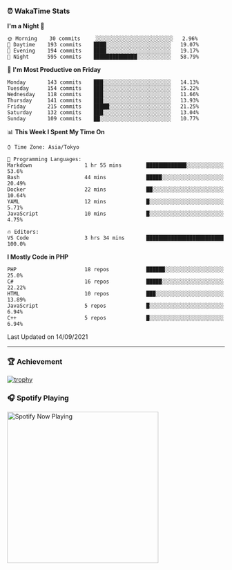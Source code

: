 ### ⏰ WakaTime Stats


<!--START_SECTION:waka-->
**I'm a Night 🦉** 

```text
🌞 Morning    30 commits     ░░░░░░░░░░░░░░░░░░░░░░░░░   2.96% 
🌆 Daytime    193 commits    ████░░░░░░░░░░░░░░░░░░░░░   19.07% 
🌃 Evening    194 commits    ████░░░░░░░░░░░░░░░░░░░░░   19.17% 
🌙 Night      595 commits    ██████████████░░░░░░░░░░░   58.79%

```
📅 **I'm Most Productive on Friday** 

```text
Monday       143 commits    ███░░░░░░░░░░░░░░░░░░░░░░   14.13% 
Tuesday      154 commits    ███░░░░░░░░░░░░░░░░░░░░░░   15.22% 
Wednesday    118 commits    ███░░░░░░░░░░░░░░░░░░░░░░   11.66% 
Thursday     141 commits    ███░░░░░░░░░░░░░░░░░░░░░░   13.93% 
Friday       215 commits    █████░░░░░░░░░░░░░░░░░░░░   21.25% 
Saturday     132 commits    ███░░░░░░░░░░░░░░░░░░░░░░   13.04% 
Sunday       109 commits    ██░░░░░░░░░░░░░░░░░░░░░░░   10.77%

```


📊 **This Week I Spent My Time On** 

```text
⌚︎ Time Zone: Asia/Tokyo

💬 Programming Languages: 
Markdown                 1 hr 55 mins        █████████████░░░░░░░░░░░░   53.6% 
Bash                     44 mins             █████░░░░░░░░░░░░░░░░░░░░   20.49% 
Docker                   22 mins             ██░░░░░░░░░░░░░░░░░░░░░░░   10.64% 
YAML                     12 mins             █░░░░░░░░░░░░░░░░░░░░░░░░   5.71% 
JavaScript               10 mins             █░░░░░░░░░░░░░░░░░░░░░░░░   4.75%

🔥 Editors: 
VS Code                  3 hrs 34 mins       █████████████████████████   100.0%

```

**I Mostly Code in PHP** 

```text
PHP                      18 repos            ██████░░░░░░░░░░░░░░░░░░░   25.0% 
C#                       16 repos            █████░░░░░░░░░░░░░░░░░░░░   22.22% 
HTML                     10 repos            ███░░░░░░░░░░░░░░░░░░░░░░   13.89% 
JavaScript               5 repos             █░░░░░░░░░░░░░░░░░░░░░░░░   6.94% 
C++                      5 repos             █░░░░░░░░░░░░░░░░░░░░░░░░   6.94%

```



 Last Updated on 14/09/2021
<!--END_SECTION:waka-->

---

### 🏆 Achievement

[![trophy](https://github-profile-trophy.vercel.app/?username=Slime-hatena&theme=flat&no-bg=true&no-frame=true&column=8)](https://github.com/ryo-ma/github-profile-trophy)

### 🎧 Spotify Playing

[<img src="https://spotify-now-playing-slime-hatena.vercel.app/api/spotify-playing" alt="Spotify Now Playing" width="350" />](https://open.spotify.com/user/slime_hatena)

<!--
**Slime-hatena/Slime-hatena** is a ✨ _special_ ✨ repository because its `README.md` (this file) appears on your GitHub profile.

Here are some ideas to get you started:

- 🔭 I’m currently working on ...
- 🌱 I’m currently learning ...
- 👯 I’m looking to collaborate on ...
- 🤔 I’m looking for help with ...
- 💬 Ask me about ...
- 📫 How to reach me: ...
- 😄 Pronouns: ...
- ⚡ Fun fact: ...
-->

